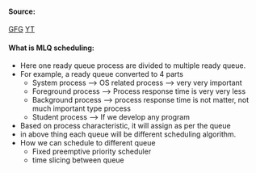 #### Source:
[GFG](https://www.geeksforgeeks.org/multilevel-queue-mlq-cpu-scheduling/)
[YT](https://www.youtube.com/watch?v=gm7y51393oE&list=PLXj4XH7LcRfDrdQuJTHIPmKMpa7eYVaPm&index=28)

#### What is MLQ scheduling:

* Here one ready queue process are divided to multiple ready queue.
* For example, a ready queue converted to 4 parts
	* System process --> OS related process --> very very important
	* Foreground process --> Process response time is very very less
	* Background process --> process response time is not matter, not much important type process
	* Student process --> If we develop any program
* Based on process characteristic, it will assign as per the queue
* in above thing each queue will be different scheduling algorithm.
* How we can schedule to different queue
	* Fixed preemptive priority scheduler
	* time slicing between queue